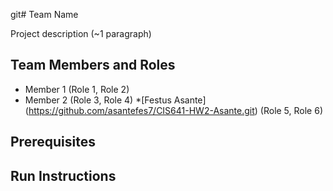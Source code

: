 git# Team Name

Project description (~1 paragraph)

## Team Members and Roles

* Member 1 (Role 1, Role 2)
* Member 2 (Role 3, Role 4)
*[Festus Asante] (https://github.com/asantefes7/CIS641-HW2-Asante.git) (Role 5, Role 6)

## Prerequisites

## Run Instructions
